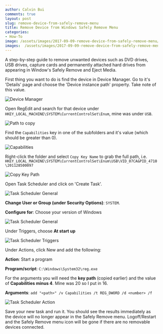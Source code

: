 ```yaml
---
author: Calvin Bui
comments: true
layout: post
slug: remove-device-from-safely-remove-menu
title: Remove Device from Windows Safely Remove Menu
categories:
- How-To
image: /assets/images/2017-09-09-remove-device-from-safely-remove-menu/featured-image.jpg
images:  /assets/images/2017-09-09-remove-device-from-safely-remove-menu/
---
```


A step-by-step guide to remove unwanted devices such as DVD drives, USB drives, capture cards and permanently attached hard drives from appearing in Window's Safely Remove and Eject Media.

<!-- more -->

First thing you want to do is find the device in Device Manager. Go to it's 'Details' page and choose the 'Device instance path' property. Take note of this value.

![Device Manager]({{page.images}}/device-manager.PNG)

Open RegEdit and search for that device under `HKEY_LOCAL_MACHINE\SYSTEM\CurrentControlSet\Enum`, mine was under `USB`.

![Path to copy]({{page.images}}/regedit-path.PNG)

Find the `Capabilities` key in one of the subfolders and it's value (which should be greater than 0).

![Capabilities]({{page.images}}/unchanged-value.PNG)

Right-click the folder and select `Copy Key Name` to grab the full path, i.e. `HKEY_LOCAL_MACHINE\SYSTEM\CurrentControlSet\Enum\USB\VID_07CA&PID_4710\201128500097`

![Copy Key Path]({{page.images}}/copy-key-path.PNG)

Open Task Scheduler and click on 'Create Task'.

![Task Scheduler General]({{page.images}}/task-scheduler-create.PNG)

**Change User or Group (under Security Options)**: `SYSTEM`.

**Configure for**: Choose your version of Windows

![Task Scheduler General]({{page.images}}/task-scheduler-general.PNG)

Under Triggers, choose **At start up**

![Task Scheduler Triggers]({{page.images}}/task-scheduler-triggers.PNG)

Under Actions, click New and add the following:

**Action**: Start a program

**Program/script**: `C:\Windows\System32\reg.exe`

For the arguments you will need the **key path** (copied earlier) and the value of **Capabilities minus 4**. Mine was 20 so I put in 16.

**Arguments**: `add "<path>" /v Capabilities /t REG_DWORD /d <number> /f`

![Task Scheduler Action]({{page.images}}/task-scheduler-action.PNG)

Save your new task and run it. You should see the results immediately as the device will no longer appear in the Safely Remove menu. Logoff/Restart and the Safely Remove menu icon will be gone if there are no removable devices connected.
